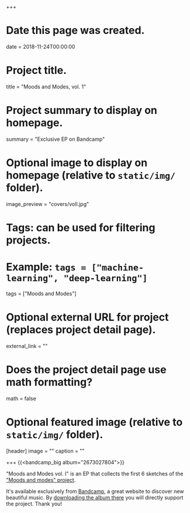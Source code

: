 +++
# Date this page was created.
date = 2018-11-24T00:00:00

# Project title.
title = "Moods and Modes, vol. 1"

# Project summary to display on homepage.
summary = "Exclusive EP on Bandcamp"

# Optional image to display on homepage (relative to `static/img/` folder).
image_preview = "covers/volI.jpg"

# Tags: can be used for filtering projects.
# Example: `tags = ["machine-learning", "deep-learning"]`
tags = ["Moods and Modes"]

# Optional external URL for project (replaces project detail page).
external_link = ""

# Does the project detail page use math formatting?
math = false

# Optional featured image (relative to `static/img/` folder).
[header]
image = ""
caption = ""

+++
{{<bandcamp_big album="2673027804">}} 


"Moods and Modes vol. I" is an EP that collects the first 6 sketches of the ["Moods and modes" project](/post/moods_and_modes). 

It's available exclusively from [Bandcamp](https://skeeboo.bandcamp.com/album/moods-and-modes-vol-1), a great website to discover new beautiful music.
By [downloading the album there](https://skeeboo.bandcamp.com/album/moods-and-modes-vol-1) you will directly support the project. Thank you!

